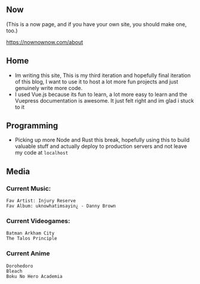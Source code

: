 ## Now

(This is a now page, and if you have your own site, you should make one, too.) 

https://nownownow.com/about

## Home
- Im writing this site, This is my third iteration and hopefully final iteration of this blog, I want to use it to host a lot more fun projects and just genuinely write more code.
- I used Vue.js because its fun to learn, a lot more easy to learn and the Vuepress documentation is awesome. It just felt right and im glad i stuck to it

## Programming
- Picking up more Node and Rust this break, hopefully using this to build valuable stuff and actually deploy to production servers and not leave my code at `localhost`


## Media

### Current Music:     
    Fav Artist: Injury Reserve
    Fav Album: uknowhatimsayin¿ - Danny Brown

### Current Videogames:
    Batman Arkham City
    The Talos Principle


### Current Anime
    Dorohedoro
    Bleach
    Boku No Hero Academia
    
